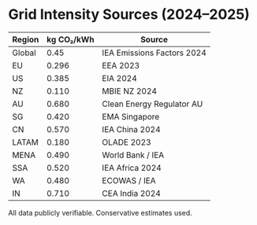 # Grid Intensity Sources (2024–2025)

| Region | kg CO₂/kWh | Source |
|--------|------------|-------|
| Global | 0.45 | IEA Emissions Factors 2024 |
| EU | 0.296 | EEA 2023 |
| US | 0.385 | EIA 2024 |
| NZ | 0.110 | MBIE NZ 2024 |
| AU | 0.680 | Clean Energy Regulator AU |
| SG | 0.420 | EMA Singapore |
| CN | 0.570 | IEA China 2024 |
| LATAM | 0.180 | OLADE 2023 |
| MENA | 0.490 | World Bank / IEA |
| SSA | 0.520 | IEA Africa 2024 |
| WA | 0.480 | ECOWAS / IEA |
| IN | 0.710 | CEA India 2024 |

All data publicly verifiable. Conservative estimates used.